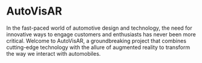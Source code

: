 # AutoVisAR
In the fast-paced world of automotive design and technology, the need for innovative ways to engage customers and enthusiasts has never been more critical. Welcome to AutoVisAR, a groundbreaking project that combines cutting-edge technology with the allure of augmented reality to transform the way we interact with automobiles.
